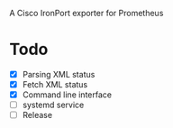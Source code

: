 A Cisco IronPort exporter for Prometheus

# Todo

- [x] Parsing XML status
- [x] Fetch XML status
- [x] Command line interface
- [ ] systemd service
- [ ] Release

